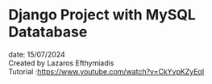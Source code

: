 # Django Project with MySQL Datatabase
date: 15/07/2024 <br/>
Created by Lazaros Efthymiadis <br/>
Tutorial :https://www.youtube.com/watch?v=CkYvpKZyEqI <br/>